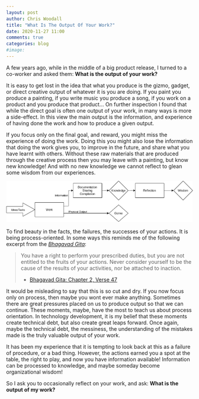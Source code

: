 ```yaml
---
layout: post
author: Chris Woodall
title: "What Is The Output Of Your Work?"
date: 2020-11-27 11:00
comments: true
categories: blog
#image:
---
```


A few years ago, while in the middle of a big product release, I turned to a co-worker and asked them: 
__What is the output of your work?__

It is easy to get lost in the idea that what you produce is the
gizmo, gadget, or direct creative output of whatever it is you are doing. If you paint you produce a
painting, if you write music you produce a song, if you work on a product and you produce that product... On further inspection I found that while the direct goal is often one output of your work, in many ways is more a side-effect. In this view the main output is the information, and experience of having done the work and how to produce a given output.

<!-- more -->


If you focus only on the final goal, and reward, you might miss the experience of doing the work. Doing this you might also lose the information that doing the work gives you, to improve in the future, and share what you have learnt with others. Without these raw materials that are produced through the creative process then you may leave with a painting, but know new knowledge! And with no new knowledge we cannot reflect to glean some wisdom from our experiences.

![Work, Knowledge and Wisdom](/assets/img/posts/output-of-your-work/flow-graph.drawio.png)


To find beauty in the facts, the failures, the successes of your actions.
It is being process-oriented. In some ways this reminds me of the following excerpt from the [*Bhagavad Gita*][0]:

>  You have a right to perform your prescribed duties, but you are not entitled to the fruits of your actions. Never consider yourself to be the cause of the results of your activities, nor be attached to inaction. 
> - [Bhagavad Gita: Chapter 2, Verse 47][0]

It would be misleading to say that this is so cut and dry. If you now focus only on process, then maybe you wont ever make anything. Sometimes there are great pressures placed on us to produce output so that we can continue. These moments, maybe, have the most to teach us about process orientation. In technology development, it is my belief that these moments create technical debt, but also create great leaps forward. Once again, maybe the technical debt, the messiness, the understanding of the mistakes made is the truly valuable output of your work.

It has been my experience that it is tempting to look back at this as a failure of procedure, or a bad thing. However, the actions earned you a spot at the table, the right to play, and now you have information available! Information can be processed to knowledge, and maybe someday become organizational wisdom!

So I ask you to occasionally reflect on your work, and ask: **What is the output of my work?**

[0]: https://www.holy-bhagavad-gita.org/chapter/2/verse/47